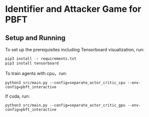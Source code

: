 # Identifier and Attacker Game for PBFT

## Setup and Running
To set up the prerequisites including Tensorboard visualization, run:
```bash
pip3 install -r requirements.txt
pip3 install tensorboard
```
To train agents with cpu，run:
```
python3 src/main.py --config=separate_actor_critic_cpu --env-config=pbft_interactive
```
If cuda, run:
```
python3 src/main.py --config=separate_actor_critic_gpu --env-config=pbft_interactive
```
